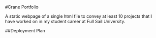 #Crane Portfolio

A static webpage of a single html file to convey at least 10 projects that I have worked on in my student career at Full Sail University.

##Deployment Plan

